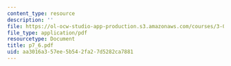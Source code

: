 ```yaml
---
content_type: resource
description: ''
file: https://ol-ocw-studio-app-production.s3.amazonaws.com/courses/3-064-polymer-engineering-fall-2003/aa3016a357ee5b542fa27d5282ca7881_p7_6.pdf
file_type: application/pdf
resourcetype: Document
title: p7_6.pdf
uid: aa3016a3-57ee-5b54-2fa2-7d5282ca7881
---
```


